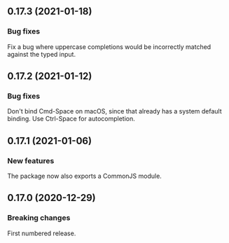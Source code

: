 ## 0.17.3 (2021-01-18)

### Bug fixes

Fix a bug where uppercase completions would be incorrectly matched against the typed input.

## 0.17.2 (2021-01-12)

### Bug fixes

Don't bind Cmd-Space on macOS, since that already has a system default binding. Use Ctrl-Space for autocompletion.

## 0.17.1 (2021-01-06)

### New features

The package now also exports a CommonJS module.

## 0.17.0 (2020-12-29)

### Breaking changes

First numbered release.

